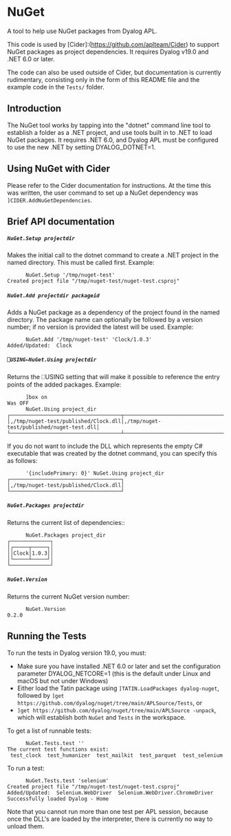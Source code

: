 # NuGet

A tool to help use NuGet packages from Dyalog APL.

This code is used by [Cider]:(https://github.com/aplteam/Cider) to support NuGet packages as project dependencies. It requires Dyalog v19.0 and .NET 6.0 or later.

The code can also be used outside of Cider, but documentation is currently rudimentary, consisting only in the form of this README file and the example code in the `Tests/` folder.

## Introduction
The NuGet tool works by tapping into the "dotnet" command line tool to establish a folder as a .NET project, and use tools built in to .NET to load NuGet packages. It requires .NET 6.0, and Dyalog APL must be configured to use the new .NET by setting DYALOG_DOTNET=1.

## Using NuGet with Cider

Please refer to the Cider documentation for instructions. At the time this was written, the user command to set up a NuGet dependency was `]CIDER.AddNuGetDependencies`.

## Brief API documentation

##### `NuGet.Setup projectdir`

Makes the initial call to the dotnet command to create a .NET project in the named directory. This must be called first. Example:

```
      NuGet.Setup '/tmp/nuget-test'
Created project file "/tmp/nuget-test/nuget-test.csproj"
```

##### `NuGet.Add projectdir packageid`

Adds a NuGet package as a dependency of the project found in the named directory. The package name can optionally be followed by a version number; if no version is provided the latest will be used. Example:

```
      NuGet.Add '/tmp/nuget-test' 'Clock/1.0.3'
Added/Updated:  Clock 
```

##### `⎕USING←NuGet.Using projectdir`

Returns the ⎕USING setting that will make it possible to reference the entry points of the added packages. Example:

```
      ]box on
Was OFF
      NuGet.Using project_dir
┌────────────────────────────────────┬─────────────────────────────────────────┐
│,/tmp/nuget-test/published/Clock.dll│,/tmp/nuget-test/published/nuget-test.dll│
└────────────────────────────────────┴─────────────────────────────────────────┘
```

If you do not want to include the DLL which represents the empty C# executable that was created by the dotnet command, you can specify this as follows:

```
      '{includePrimary: 0}' NuGet.Using project_dir 
┌────────────────────────────────────┐
│,/tmp/nuget-test/published/Clock.dll│
└────────────────────────────────────┘
```

##### `NuGet.Packages projectdir`

Returns the current list of dependencies::

```
      NuGet.Packages project_dir
┌─────────────┐
│┌─────┬─────┐│
││Clock│1.0.3││
│└─────┴─────┘│
└─────────────┘
```

##### `NuGet.Version`

Returns the current NuGet version number:

```
      NuGet.Version
0.2.0
```


## Running the Tests

To run the tests in Dyalog version 19.0, you must:

* Make sure you have installed .NET 6.0 or later and set the configuration parameter DYALOG_NETCORE=1 (this is the default under Linux and macOS but not under Windows)
* Either load the Tatin package using `]TATIN.LoadPackages dyalog-nuget`, followed by `]get https://github.com/dyalog/nuget/tree/main/APLSource/Tests`, or
* `]get https://github.com/dyalog/nuget/tree/main/APLSource -unpack`, which will establish both `NuGet` and `Tests` in the workspace.

To get a list of runnable tests:

```
      NuGet.Tests.test ''
The current test functions exist:
 test_clock  test_humanizer  test_mailkit  test_parquet  test_selenium 
```

To run a test:

```
      NuGet.Tests.test 'selenium'
Created project file "/tmp/nuget-test/nuget-test.csproj"
Added/Updated:  Selenium.WebDriver  Selenium.WebDriver.ChromeDriver 
Successfully loaded Dyalog - Home
```

Note that you cannot run more than one test per APL session, because once the DLL's are loaded by the interpreter, there is currently no way to unload them.